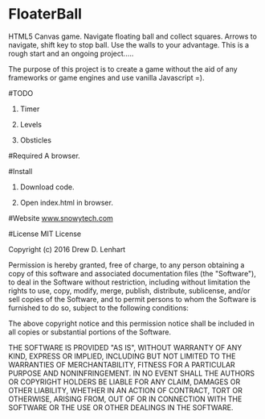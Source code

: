 FloaterBall
===============

HTML5 Canvas game.  Navigate floating ball and collect squares.  Arrows to navigate, shift key to stop ball.  Use the walls to your advantage.  This is a rough start and an ongoing project.....

The purpose of this project is to create a game without the aid of any frameworks or game engines and use vanilla Javascript =).

#TODO
1.  Timer

2.  Levels

3.  Obsticles

#Required
A browser.

#Install
1.  Download code.

2.  Open index.html in browser.

#Website
www.snowytech.com

#License
MIT License

Copyright (c) 2016 Drew D. Lenhart

Permission is hereby granted, free of charge, to any person obtaining a copy
of this software and associated documentation files (the "Software"), to deal
in the Software without restriction, including without limitation the rights
to use, copy, modify, merge, publish, distribute, sublicense, and/or sell
copies of the Software, and to permit persons to whom the Software is
furnished to do so, subject to the following conditions:

The above copyright notice and this permission notice shall be included in all
copies or substantial portions of the Software.

THE SOFTWARE IS PROVIDED "AS IS", WITHOUT WARRANTY OF ANY KIND, EXPRESS OR
IMPLIED, INCLUDING BUT NOT LIMITED TO THE WARRANTIES OF MERCHANTABILITY,
FITNESS FOR A PARTICULAR PURPOSE AND NONINFRINGEMENT. IN NO EVENT SHALL THE
AUTHORS OR COPYRIGHT HOLDERS BE LIABLE FOR ANY CLAIM, DAMAGES OR OTHER
LIABILITY, WHETHER IN AN ACTION OF CONTRACT, TORT OR OTHERWISE, ARISING FROM,
OUT OF OR IN CONNECTION WITH THE SOFTWARE OR THE USE OR OTHER DEALINGS IN THE
SOFTWARE.